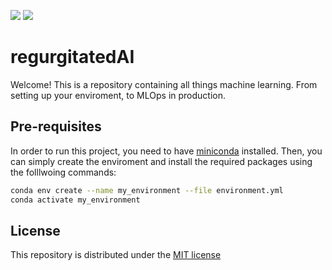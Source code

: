 ![](https://komarev.com/ghpvc/?username=regurgutatedAI&color=green)
![](https://img.shields.io/github/license/regurgitatedAI/regurgitatedAI)

# regurgitatedAI

Welcome!
This is a repository containing all things machine learning. From setting up your enviroment, to MLOps in production. 

<!--It contains a break down of the core mathematical principles, as well as end to end projects. -->


## Pre-requisites
In order to run this project, you need to have [miniconda](https://docs.conda.io/en/latest/miniconda.html#:~:text=Miniconda%20is%20a%20free%20minimal,zlib%20and%20a%20few%20others.) installed. Then, you can simply create the enviroment and install the required packages using the folllwoing commands: 

```bash 
conda env create --name my_environment --file environment.yml
conda activate my_environment

```




## License

This repository is distributed under the [MIT license](LICENSE.md) 

<!--
**regurgitatedAI/regurgitatedAI** is a ✨ _special_ ✨ repository because its `README.md` (this file) appears on your GitHub profile.

Here are some ideas to get you started:

- 🔭 I’m currently workecho '.ipynb_checkpoints' >> ~/.gitignoreing on ...
- 🌱 I’m currently learning ...
- 👯 I’m looking to collaborate on ...
- 🤔 I’m looking for help with ...
- 💬 Ask me about ...
- 📫 How to reach me: ...
- 😄 Pronouns: ...
- ⚡ Fun fact: ...
-->

